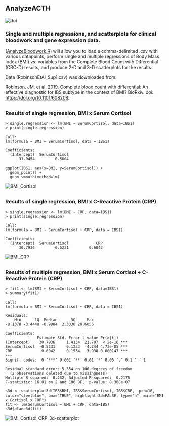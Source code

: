 ## AnalyzeACTH
![doi](../master/Images/zenodo.3373938.svg?sanitize=true)
### Single and multiple regressions, and scatterplots for clinical bloodwork and gene expression data.
([AnalyzeBloodwork.R](../master/AnalyzeBloodwork.R)) will allow you to load a comma-delimited .csv with various datapoints, perform single and multiple regressions of Body Mass Index (BMI) vs. variables from the Complete Blood Count with Differential (CBC-D) results, and produce 2-D and 3-D scatterplots for the results. 

Data (RobinsonEtAl_Sup1.csv) was downloaded from: 

Robinson, JM. et al. 2019. Complete blood count with differential: An effective diagnostic for IBS subtype in the context of BMI? BioRxiv. doi: https://doi.org/10.1101/608208.

##
### Results of single regression, BMI x Serum Cortisol
```
> single.regression <- lm(BMI ~ SerumCortisol, data=IBS1)
> print(single.regression)

Call:
lm(formula = BMI ~ SerumCortisol, data = IBS1)

Coefficients:
  (Intercept)  SerumCortisol  
      31.9454        -0.5004  
```
```
ggplot(IBS1, aes(x=BMI, y=SerumCortisol)) +
  geom_point() +    
  geom_smooth(method=lm) 
```
![BMI_Cortisol](../master/Images/CORTxBMI.png?sanitize=true)
##
### Results of single regression, BMI x C-Reactive Protein (CRP)
```
> single.regression <- lm(BMI ~ CRP, data=IBS1)
> print(single.regression)

Call:
lm(formula = BMI ~ SerumCortisol + CRP, data = IBS1)

Coefficients:
  (Intercept)  SerumCortisol            CRP  
      30.7936        -0.5231         0.6042  

```

![BMI_CRP](../master/Images/BMIxCRP.png?sanitize=true)
##
##
### Results of multiple regression, BMI x Serum Cortisol + C-Reactive Protein (CRP)
```
> fit1 <- lm(BMI ~ SerumCortisol + CRP, data=IBS1)
> summary(fit1)

Call:
lm(formula = BMI ~ SerumCortisol + CRP, data = IBS1)

Residuals:
    Min      1Q  Median      3Q     Max 
-9.1378 -3.4448 -0.9904  2.3330 20.6056 

Coefficients:
              Estimate Std. Error t value Pr(>|t|)    
(Intercept)    30.7936     1.4134  21.787  < 2e-16 ***
SerumCortisol  -0.5231     0.1233  -4.244 4.72e-05 ***
CRP             0.6042     0.1534   3.938 0.000147 ***
---
Signif. codes:  0 ‘***’ 0.001 ‘**’ 0.01 ‘*’ 0.05 ‘.’ 0.1 ‘ ’ 1

Residual standard error: 5.354 on 106 degrees of freedom
  (2 observations deleted due to missingness)
Multiple R-squared:  0.232,	Adjusted R-squared:  0.2175 
F-statistic: 16.01 on 2 and 106 DF,  p-value: 8.388e-07
```
```
s3d <- scatterplot3d(IBS$BMI, IBS$SerumCortisol, IBS$CRP,  pch=16, color="steelblue", box="TRUE", highlight.3d=FALSE, type="h", main="BMI x Cortisol x CRP")
fit <- lm(SerumCortisol ~ BMI + CRP, data=IBS)
s3d$plane3d(fit)
```
![BMI_Cortisol_CRP_3d-scatterplot](../master/Images/MultipleRegression_3way.png?sanitize=true)
##
